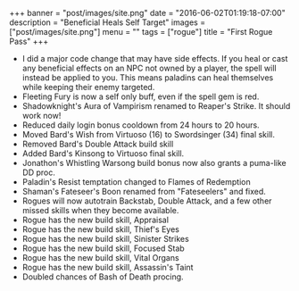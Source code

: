 +++
banner = "post/images/site.png"
date = "2016-06-02T01:19:18-07:00"
description = "Beneficial Heals Self Target"
images = ["post/images/site.png"]
menu = ""
tags = ["rogue"]
title = "First Rogue Pass"
+++
* I did a major code change that may have side effects. If you heal or cast any beneficial effects on an NPC not owned by a player, the spell will instead be applied to you. This means paladins can heal themselves while keeping their enemy targeted.
* Fleeting Fury is now a self only buff, even if the spell gem is red.
* Shadowknight's Aura of Vampirism renamed to Reaper's Strike. It should work now!
* Reduced daily login bonus cooldown from 24 hours to 20 hours.
* Moved Bard's Wish from Virtuoso (16) to Swordsinger (34) final skill. 
* Removed Bard's Double Attack build skill
* Added Bard's Kinsong to Virtuoso final skill.
* Jonathon's Whistling Warsong build bonus now also grants a puma-like DD proc.
* Paladin's Resist temptation changed to Flames of Redemption
* Shaman's Fateseer's Boon renamed from "Fateseelers" and fixed.
* Rogues will now autotrain Backstab, Double Attack, and a few other missed skills when they become available.
* Rogue has the new build skill, Appraisal
* Rogue has the new build skill, Thief's Eyes
* Rogue has the new build skill, Sinister Strikes
* Rogue has the new build skill, Focused Stab
* Rogue has the new build skill, Vital Organs
* Rogue has the new build skill, Assassin's Taint
* Doubled chances of Bash of Death procing.
<!--more-->
